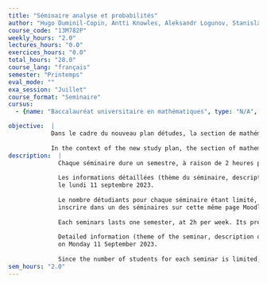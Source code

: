 ```yaml
---
title: "Séminaire analyse et probabilités"
author: "Hugo Duminil-Copin, Antti Knowles, Aleksandr Logunov, Stanislav Smirnov, Vincent Vargas, Yvan Velenik"
course_code: "13M782P"
weekly_hours: "2.0"
lectures_hours: "0.0"
exercices_hours: "0.0"
total_hours: "28.0"
course_lang: "français"
semester: "Printemps"
eval_mode: ""
exa_session: "Juillet"
course_format: "Seminaire"
cursus:
  - {name: "Baccalauréat universitaire en mathématiques", type: "N/A", credits: "6.0"}

objective:  |
            Dans le cadre du nouveau plan détudes, la section de mathématiques propose aux étudiants en Master 5 séminaires à choix, correspondants aux 5 groupes de recherche
            
            In the context of the new study plan, the section of mathematics proposes to its Master students 5 seminars, chosen by the students and corresponding to the 5 research groups
description:  |
              Chaque séminaire dure un semestre, à raison de 2 heures par semaine, lorganisation précise dépendant du groupe de recherche.
              
              Les informations détaillées (thème du séminaire, description du contenu, mode dorganisation,) seront publiées dans la page Moodle https://moodle.unige.ch/course/view.php?id=10945
              le lundi 11 septembre 2023.
              
              Le nombre détudiants pour chaque séminaire étant limité, il est indispensable de vous
              inscrire dans un des séminaires sur cette même page Moodle, entre le 11 et le 15 septembre 2023
              
              Each seminars lasts one semester, at 2h per week. Its precise organization will depend on the particular research group.
              
              Detailed information (theme of the seminar, description of the content, organization, ) will be published on the Moodle page https://moodle.unige.ch/course/view.php?id=10945 
              on Monday 11 September 2023.
              
              Since the number of students for each seminar is limited, it is important to enroll in your preferred seminars on the same Moodle page between 11 and 15 September 2023
sem_hours: "2.0"
---
```

